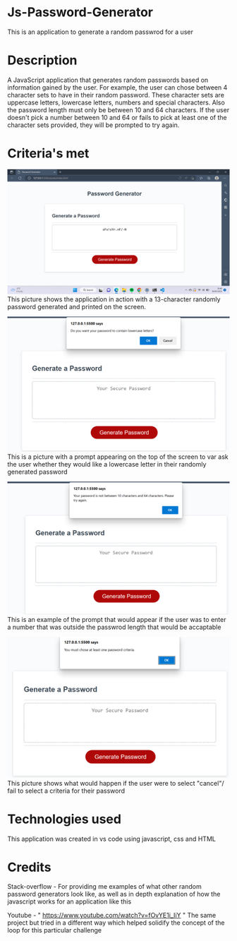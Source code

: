 # Js-Password-Generator
This is an application to generate a random passwrod for a user

# Description
A JavaScript application that generates random passwords based on information gained by the user. For example, the user can chose between 4 character sets to have in their random password. These character sets are uppercase letters, lowercase letters, numbers and special characters. Also the password length must only be between 10 and 64 characters. If the user doesn't pick a number between 10 and 64 or fails to pick at least one of the character sets provided, they will be prompted to try again.

# Criteria's met
![Random password Generator pic](./assets/Random%20password%20Generator%20pic.png)
This picture shows the application in action with a 13-character randomly password generated and printed on the screen.

![Random password Generator pic](./assets/RPG%20charcter%20set%20example%20lowercase.png)
This is a picture with a prompt appearing on the top of the screen to var ask the user whether they would like a lowercase letter in their randomly generated password

![Random password Generator pic](./assets/RPG%20length%20under%2010.png)
This is an example of the prompt that would appear if the user was to enter a number that was outside the passwrod length that would be accaptable

![Random password Generator pic](./assets/RPG%20no%20criteria%20selected.png)
This picture shows what would happen if the user were to select "cancel"/ fail to select a criteria for their password

# Technologies used
This application was created in vs code using javascript, css and HTML

# Credits
Stack-overflow - For providing me examples of what other random password generators look like, as well as in depth explanation of how the javascript works for an application like this

Youtube - " https://www.youtube.com/watch?v=fOvYE1i_IiY " The same project but tried in a different way which helped solidify the concept of the loop for this particular challenge